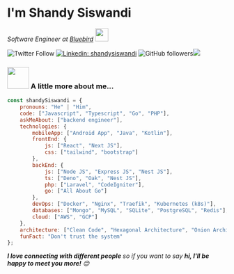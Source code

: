 <h1>I'm Shandy Siswandi</h1>

<p>
  <em>
    Software Engineer at <a href="www.bluebirdgroup.com">Bluebird</a>
    <img src="https://media.giphy.com/media/WUlplcMpOCEmTGBtBW/giphy.gif" width="30">
  </em>
</p>

![Twitter Follow](https://img.shields.io/twitter/follow/shandy_siswandi?label=Follow) 
[![Linkedin: shandysiswandi](https://img.shields.io/badge/-shandysiswandi-blue?style=flat-square&logo=Linkedin&logoColor=white&link=https://www.linkedin.com/in/shandy-siswandi-33b901180/)](https://www.linkedin.com/in/shandy-siswandi-33b901180/) 
![GitHub followers](https://img.shields.io/github/followers/shandysiswandi?label=Follow&style=social)![](https://visitor-badge.glitch.me/badge?page_id=shandysiswandi)

### <img src="https://media.giphy.com/media/VgCDAzcKvsR6OM0uWg/giphy.gif" width="50"> A little more about me...  

```javascript
const shandySiswandi = {
    pronouns: "He" | "Him",
    code: ["Javascript", "Typescript", "Go", "PHP"],
    askMeAbout: ["backend engineer"],
    technologies: {
        mobileApp: ["Android App", "Java", "Kotlin"],
        frontEnd: {
            js: ["React", "Next JS"],
            css: ["tailwind", "bootstrap"]
        },
        backEnd: {
            js: ["Node JS", "Express JS", "Nest JS"],
            ts: ["Deno", "Oak", "Nest JS"],
            php: ["Laravel", "CodeIgniter"],
            go: ["All About Go"]
        },
        devOps: ["Docker", "Nginx", "Traefik", "Kubernetes (k8s)"],
        databases: ["Mongo", "MySQL", "SQLite", "PostgreSQL", "Redis"],
        cloud: ["AWS", "GCP"]
    },
    architecture: ["Clean Code", "Hexagonal Architecture", "Onion Architecture", "Microservice"],
    funFact: "Don't trust the system"
};
```

<em><b>I love connecting with different people</b> so if you want to say <b>hi, I'll be happy to meet you more!</b> 😊</em>
